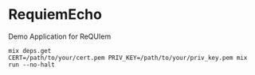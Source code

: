 # RequiemEcho

Demo Application for ReQUIem

```
mix deps.get
CERT=/path/to/your/cert.pem PRIV_KEY=/path/to/your/priv_key.pem mix run --no-halt
```

